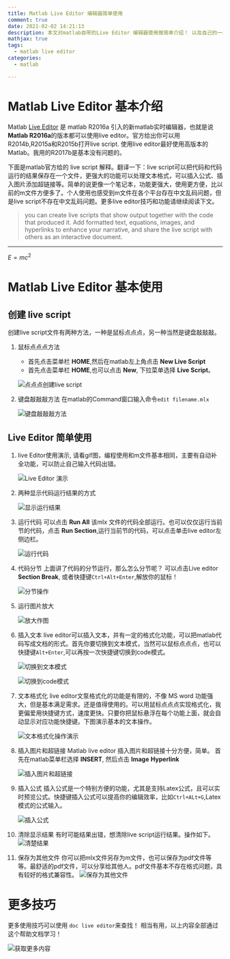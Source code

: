```yaml
---
title: Matlab Live Editor 编辑器简单使用
comment: true
date: 2021-02-02 14:21:13
description: 本文对matlab自带的Live Editor 编辑器使用做简单介绍！ 以及自己的一些使用习惯！
mathjax: true
tags:
  - matlab live editor 
categories:
  - matlab

---
```


# Matlab Live Editor 基本介绍 #

Matlab [Live Editor](https://www.mathworks.com/products/matlab/live-editor.html) 是 matlab R2016a 引入的新matlab实时编辑器，也就是说 **Matlab R2016a**的版本都可以使用live editor。官方给出你可以用 R2014b,R2015a和R2015b打开live script. 使用live editor最好使用高版本的Matlab。我用的R2017b是基本没有问题的。

下面是matlab官方给的 live script 解释。翻译一下：live script可以把代码和代码运行的结果保存在一个文件，更强大的功能可以处理文本格式，可以插入公式、插入图片添加超链接等。简单的说更像一个笔记本，功能更强大，使用更方便，比以前的m文件方便多了。个人使用也感受到m文件在各个平台存在中文乱码问题，但是live script不存在中文乱码问题。更多live editor技巧和功能请继续阅读下文。
> you can create live scripts that show output together with the code that produced it. Add formatted text, equations, images, and hyperlinks to enhance your narrative, and share the live script with others as an interactive document.

---

$E=mc^2$

# Matlab Live Editor 基本使用 #

## 创建 live script ##

创建live script文件有两种方法，一种是鼠标点点点，另一种当然是键盘敲敲敲。

1. 鼠标点点点方法
   - 首先点击菜单栏 **HOME**,然后在matlab左上角点击 **New Live Script** 
   - 首先点击菜单栏 **HOME**,也可以点击 **New**, 下拉菜单选择 **Live Script**。

   ![点点点创建live script](Matlab-Live-Editor-Introduction/creat_live_editor_click.gif)

2. 键盘敲敲敲方法
   在matlab的Command窗口输入命令`edit filename.mlx`

   ![键盘敲敲敲方法](Matlab-Live-Editor-Introduction/creat_live_editor_cmd.gif)

## Live Editor 简单使用 ##
   
1. live Editor使用演示, 请看gif图，编程使用和m文件基本相同，主要有自动补全功能，可以防止自己输入代码出错。
   
   ![Live Editor 演示](Matlab-Live-Editor-Introduction/simple_use_live_editor.gif) 

2. 两种显示代码运行结果的方式

   ![显示运行结果](Matlab-Live-Editor-Introduction/show_result_live_editor.gif)

3. 运行代码
   可以点击 **Run All** 该mlx 文件的代码全部运行。也可以仅仅运行当前节的代码，点击 **Run Section**,运行当前节的代码，可以点击单击live editor左侧边栏。
   
   ![运行代码](Matlab-Live-Editor-Introduction/run_code_live_editor.gif)

4. 代码分节
   上面讲了代码的分节运行，那么怎么分节呢？ 可以点击Live editor **Section Break**, 或者快捷键`Ctrl+Alt+Enter`,解放你的鼠标！
   
   ![分节操作](Matlab-Live-Editor-Introduction/break_section_live_editor.gif)

5. 运行图片放大
   
   ![放大作图](Matlab-Live-Editor-Introduction/zoom_fig_live_editor.gif)

6. 插入文本
   live editor可以插入文本，并有一定的格式化功能，可以把matlab代码写成文档的形式。首先你要切换到文本模式，当然可以鼠标点点点，也可以快捷键`Alt+Enter`,可以再按一次快捷键切换到code模式。
   
   ![切换到文本模式](Matlab-Live-Editor-Introduction/insert_text_live_editor.gif)

   ![切换到code模式](Matlab-Live-Editor-Introduction/change_code_live_editor.gif)

7. 文本格式化
   live editor文泵格式化的功能是有限的，不像 MS word 功能强大，但是基本满足需求。还是值得使用的。可以用鼠标点点点实现格式化，我更偏爱用快捷键方式，速度更快。只要你把鼠标悬浮在每个功能上面，就会自动显示对应功能快捷键。下图演示基本的文本操作。

   ![文本格式化操作演示](Matlab-Live-Editor-Introduction/text_format_live_editor.gif)

8. 插入图片和超链接
   Matlab live editor 插入图片和超链接十分方便，简单。 首先在matlab菜单栏选择 **INSERT**, 然后点击 **Image** **Hyperlink**

   ![插入图片和超链接](Matlab-Live-Editor-Introduction/insert_pic_hyperlink_live_editor.gif)

9. 插入公式
   插入公式是一个特别方便的功能，尤其是支持Latex公式，且可以实时预览公式。快捷键插入公式可以提高你的编辑效率，比如`Ctrl+ALt+G`,Latex模式的公式输入。

   ![插入公式](Matlab-Live-Editor-Introduction/insert_equation_live_editor.gif)

10. 清除显示结果
    有时可能结果出错，想清除live script运行结果。操作如下。
    ![清楚结果](Matlab-Live-Editor-Introduction/clear_output_live_editor.gif)

11. 保存为其他文件
    你可以把mlx文件另存为m文件，也可以保存为pdf文件等等。最舒适的pdf文件，可以分享给其他人。pdf文件基本不存在格式问题，具有较好的格式兼容性。
    ![保存为其他文件](Matlab-Live-Editor-Introduction/save_as_live_editor.gif)

# 更多技巧 #
更多使用技巧可以使用 `doc live editor`来查找！ 相当有用，以上内容全部通过这个帮助文档学习！

![获取更多内容](Matlab-Live-Editor-Introduction/more_tech_live_editor.gif)


